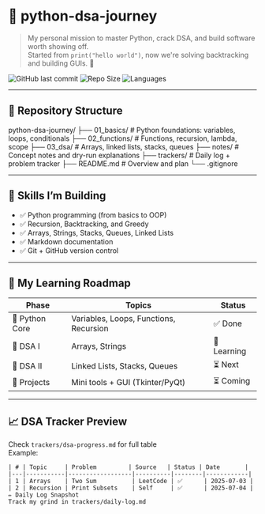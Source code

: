 # 🐍 python-dsa-journey

> My personal mission to master Python, crack DSA, and build software worth showing off.  
> Started from `print("hello world")`, now we're solving backtracking and building GUIs. 🚀

![GitHub last commit](https://img.shields.io/github/last-commit/bhavya-tripathy/python-dsa-journey?color=green&style=flat-square)
![Repo Size](https://img.shields.io/github/repo-size/bhavya-tripathy/python-dsa-journey?color=blue&style=flat-square)
![Languages](https://img.shields.io/github/languages/top/bhavya-tripathy/python-dsa-journey?style=flat-square)

---

## 🔧 Repository Structure

python-dsa-journey/
├── 01_basics/ # Python foundations: variables, loops, conditionals
├── 02_functions/ # Functions, recursion, lambda, scope
├── 03_dsa/ # Arrays, linked lists, stacks, queues
├── notes/ # Concept notes and dry-run explanations
├── trackers/ # Daily log + problem tracker
├── README.md # Overview and plan
└── .gitignore

---

## 🧠 Skills I’m Building

- ✅ Python programming (from basics to OOP)
- ✅ Recursion, Backtracking, and Greedy
- ✅ Arrays, Strings, Stacks, Queues, Linked Lists
- ✅ Markdown documentation
- ✅ Git + GitHub version control

---

## 🎯 My Learning Roadmap

| Phase          | Topics                                 | Status |
|----------------|-----------------------------------------|--------|
| 📘 Python Core | Variables, Loops, Functions, Recursion | ✅ Done |
| 📗 DSA I        | Arrays, Strings                        | 🔄 Learning |
| 📙 DSA II       | Linked Lists, Stacks, Queues           | ⏳ Next |
| 📕 Projects     | Mini tools + GUI (Tkinter/PyQt)        | ⏳ Coming |

---

## 📈 DSA Tracker Preview

Check `trackers/dsa-progress.md` for full table  
Example:

```text
| # | Topic     | Problem         | Source   | Status | Date       |
|---|-----------|------------------|----------|--------|------------|
| 1 | Arrays    | Two Sum          | LeetCode | ✅      | 2025-07-03 |
| 2 | Recursion | Print Subsets    | Self     | ✅      | 2025-07-04 |
✏️ Daily Log Snapshot
Track my grind in trackers/daily-log.md